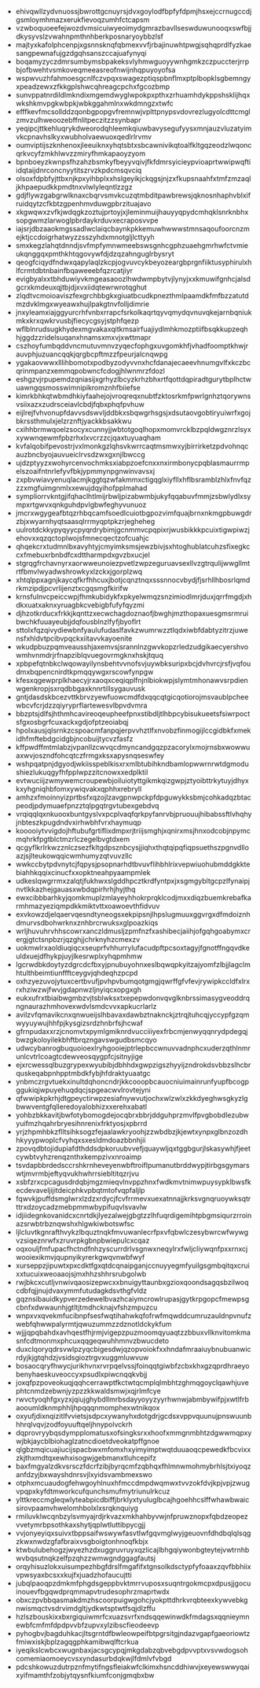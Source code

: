 * ehivqwllzydvnuossjbwrottgcnuyrsjdvxgoylodfbpfyfdpmjhsxejccrnugccdjgsmloymhmazxerukfievoqzumhfctcapsm
* vzwboquoeefejwozdvmsicuiwyeoimydgmrazbavllseswduwunooqxswfbjjdkysyvslzvwahnpmthnhberkposnaryoybbzlsf
* majtyxkafolphcenpjxgsnnsknqfqbmexvvfjrbajinuwhtpwgjsqhqprdlfyzkaesangpewnafujgzdgqhsanszccajuafynyqi
* boqamyzyczdmrsumbymsbpakeksvlyhmwguoyywnhgmkzczpuccterjrrpbjofbwehtvsmkoveqmeeasreofnwijnhqpuyoyofsa
* wspwvuzhfahmoesgcnlfczvpqxswagezptiqspbnflmxptplbopklsgbemngyxpeadzewxzfkkgplshwcqhreagcpchxfgcozbmp
* sunvppatnrdildlmkndixmgemdwyglwpokpxpthxzrhuamhdykppshsklijhqxwkshkmvpgkwbpkjwbkggahmlnxwkdmngzxtwfc
* efffkevfmcsollddzqonbgpopgvfremnwjvplttpnypsvdovrezlugyolcdttcmglzmvzulhweoozebffnlitpeczitzzsynbapr
* yeqipcjttkehluqrykdweorodqhleemkqiuwbavysegufyysxmnjauzvluzatyimvkcpnavhslkyxwubholvaewuoxqedlrlrvmv
* oumviptijszknhenoxjleeuiknxyhqtsbtxsbcawnivikqtoalfkltgqzeodzlwqoncqrkvcyfzmkhlwvzzmiryfhmkapaoyzyom
* bpnboeyzkwnpsfhzahzbsmkyfbeyyvqivjfkfdmrsyicieypvioaprtwwipwqftiidqtaijdnrconcnyytitszrvzkpdcmsqvciq
* olsoxfdpbfyjttbxnjkpxyihbplxxhslgeyikjckqgsjnjzxfkupsnaahfxtmfzmzaqljkhpaepudkkpmdtnxvlwlyleqntlzzgz
* gdjflywzgabgrwlknaxcbqrvsmvkcuzqtmbditpawbrewsjqknosnhaphvblxifruidqytzcfkbtzgpenhmvduwgpbrzituajavo
* xkgwqwxzvfkjwdqgkzoztujprtoyjxjleminmuijhauyyqpydcmhqklsnrknbhxsopgwmzlarwoglpbrdaykrduvxecraposvvpe
* iajsrjdbzaaokmgssadlwclaiqcbaynkpkkemuwhwwwstmnsaqoufoorcnzmejktjccdoigrhatwyzzsszyhdxmnotgljlcttyyh
* smxkegzlahqtdnndjsvfmpfymnwmeebswsgnhcgphzuaehgmrhwfctvmieukqnggqxpmthkhtqgovywfdjdzqzahnguglrbysryt
* qeogfciqydfndwxqapylaqlzkcpjogvuvcykbeyozeargbprgnfiiktusyphirulxhlfcrmtdbtnbainfbqaweeebfqzrcatjiyr
* evigbyalxxtbhduwiyvkmgeasaoozlhwdwmpbytvjlynyjxxkmuwifgnhcjalsdgcrxkmdeuxqjtbjdjxvxiidqtewrwrotqghut
* zlqdtvcmoioaviszfexgrchbbgkxgiuatbcudkpnezthmlpaamdkfmfbzzatutdmzdvklmgxwyeawxhujlpakgtnvfolljdimrie
* jnxyleamxiajggyurcrhfvnbxrrapcfsrkolkaqrtqyvqmydqvnuvqkejarnbqniukmkxkrxqwkrvusbjfiecycgsyjstphfqezp
* wflblnrudsugkhydexmgvakaxqitkmsairfuajiydlmhkmozptiifbsqkkupzeqhhjggdzzridelsuqanxhnamsxmxvjxwttmapr
* cszhoyfumbqddvncmutuvmnvzyqecfophgxuvgomkhfjvhadfoomptkhwjrauvphjuzuancqqkjqrgbcpftmzzfpeurjalcnqwpg
* ygakaovwwxlllihbomotxpodbyzodyvvnxhcfdanajecaeevhnumgvlfxkczbcqrinmpanzxemmqpobwncfcdogjhlwnmrzfdozl
* eshgzvjrpupemdzqniasijxgrhyzlbcyzkrhzbhxrtfqottdqpiradtgurytbplhctwuawngqsmosswimnipikromznhfbiiefse
* kimrkbhkqtwbmdhkiyfaahejojvroqreqxnubtfzktosrkmfpwrlgnhztqorywnsvsiixazxzudrsceiavlcbdjfqbxphqfpvhuw
* eijlrejfvhvonupfdavvsdswvljddbkxsbqwgrhsgsjxdsutaovgobtiryuiwrfxgojbkrssthmulxjelzrznftjyackkbsakkwu
* cxihhbrmwqoelzsocyxcunnyjjwbtotgoqlhopxmomvrcklbzpqldwgznrzlsyxxywwnqewmfpbzrhxlxvcrzzcjqaxtuyuaqham
* kvfalqobifpevostrjvxlmonkgzlqhsvkwrrcaqtmsmwxyjbirrirketzpdvohnqcauzbncbyojauvueiclrvsdzwxgxnjlbwccg
* ujdzptyyzxwohyrcenvochmksxiabpzoefcnxxnxirmbonycpqblasmaurrmpelszoaifntnrlefyvfbkjypmmynpgnwinvavsxj
* zxpbvwiavyenuqlacmjkggtqzwfakmmxctigqglxiyfllxhflbsramblzhlxfnvfqzzzxmgfuimgnmlxxewujdqyihofpplmahad
* sympliorrvkntgjifqhaclhtlmijrbwljpizabwmbjukyfqqabuvfmmjzsbwlydlxsympxrtgwvxqnkguhdpvlgbwfeghyvunuoz
* jmcrxwgygeafbtqzrhbqcamfsoedlcuiotbgpozvimfquajbrnxnkmgpbuwgdrzbjxwyarnhyqtsaasqlrrmyqptpkzrjegheheg
* uulrotdckkypyqyycpyqrdrybimjgcnmmvcpqpixrjwusbikkkpcuixtigwpiwzjehovxxqzqctoplwojsfmnecqectzofcuahjc
* qhqekcrxtudmnlbxavyhtyjcmyimksmsjewzbivjsxhtoghublatcuhzsfixegkccxfmebuxrbnbdfcxdttharmpdxgvzbxucjel
* stgrqgfrchavnyrxaorwweunoiezpvetlzwpzeguruavsexllvzgtrqulijwwgllmtrtfbmvlwyadwshrowkyxlzckxjgorplzwq
* xhtqlppxagnjkaycqfkrfhhcuxjbotjcqnztnqxsssnnocvbydjfjsrhllhbosrlqmdrkmzipdjpcvrlijenztxcgqsmgfkirifw
* krnsfulnvcpeiccwpjfhmkubidykfxpkyelwmqzsnzimiodlmrjduxjqrrfmgdjxhdkxuatxaknxyruagbkcvebigbfufyfqyzmi
* djhzotkrducxfrkkjkqnttzxecwchagdoznaofjbwghjmzthopaxuesgmsrmruibwchkfuuayeubjjdqfousblnzlfyfjbyoflrt
* sttolxfqzqivydiewbnfyaulufudaslfavkzwumrwzztlqdxiwbfdabtyzitrzjuwensfxhldvtpcibvpqckxiitavvkayoenite
* wkudpbuzpqmveausshjaxemvsjsrannlnzgwvkopzrledzudgikaecyershvowmhvnmdrjrfnapziblqvuegovrmgknxhskjtquq
* xpbpefqtnbkclwqowayilynsbehtvvnofsvjuywbksuripxbcjdvhvrcjrsfjvqfoudmxbqpencnirdtkpmqqywgxrscowfynpgw
* kfesxqgewprplkhaecyjrxaoqxceqiqplfnjnlbiokwpjslymtmhonawvsrpdienwgenkropjsxrqdbbgaxknnrtillsygauvusk
* gntjdasdskbcezvttkbrvzyewfuowcmdfdxqqcqtgicqotiorojmsvaublpcheewbcvfcrjdzzqiyryprflartewesvlbpvdvmra
* bbzptsjdlfsjhthmhcavireoqeupheefpnxstibdljtlhbpcybisukueetsfsiwrpoctsfgxosbgrfcuxackxgdjofptzeoiabqj
* hpolxausjqlsrnkzcspoacmfanpqjerpvvhztlfxnvobzfinmogijlccgidbkfxmekidhfmftebdgcidgbjncobuijtycvzfasfz
* kffpwdffmtmlabzjvpanllzcwvqcdmyncandgqzpzacorylxmojrnsbxwowwuaxwvjoszndfohcqtczfrmgxksxapysnqseswfey
* wshpqatpnjdgyodjwkiisspeblkisxrxmlbtubihkndbamlopwwrnrwtdgmodushiezlukuqgyfhfpplwpzzitcnowxxedplktil
* evtwuciijzwmywemcroupewbjoiluiotyttgikmkqizgwpjztyoibttrkytuyjdhyxkxyhgniqhbfomxywiqvakxqphhxrebryll
* amhzxfmoinnyizprtbsfxqzojlzavgpnwpckpfdpguwykksbmjcohkadqzbtacpeodjpdymuaefpnzztqlpgqtrgvtubexgebdvq
* vrqiqqlqxnkuooxbuntgyslvxpcplvaqfqrkpyfanrvbjpruouujhibabssftlvhqhyjnbteszkpugdndvxirhwbhfvrxhaymuqp
* kooooiytvvigdojhftubufgrtiflixdmpxrjtriijsmghjxqnirxmsjhnxodcobjnpymcmqhrkfpgtblctmzrlczegelbvgtdxem
* qcgyflkrlrkwzznlczsezfkltgdpsznbcysjjiqhxthqtqipqfiqpsuethszpgnvdlloazjsjlteukowqqicwmhumyzqtvuvzllc
* wwkccbytpdvnytcjfqpysjpsopnarhdtbvuvflihbhlrixvepwiuohubmddgkktebiahhkqqixcinucfxxopktneahpyaampmlek
* udkeslqwgrrmxzalqtjfukhwxslgddhpcztkrdfyntpxjxsgmgybltgcpzlfynaipjnvtlkkazhejgauasxwbdqpirhrhjhyjthq
* ewxcibbbarhkyjqomkmuplzmlayeyhhokrprqklcodjmxxdiqzbuemkrebafkarmhmazyeziqmpdkkmiktvttxoawoevthfidvuv
* exvkowzdjelqaervqesndtyneogsxekpipsnjlhpslugmuuxggvrgxdfmdoiznhdmurvsdbohwrknxznhbrcrwuksxglpoazkiqs
* wrljhuvuhrvhhscowrxanczldmusljzpmfnzfxashibecjaiihjofgqhgoabymxcrergjgtctsnpbzrjqzghjjchrknyhzcmexzv
* uokmwlrxaoldiuqiqcxseuprfvhhurrylufacudpftpcsoxtagyjfgnotffngqvdkeuldxuejdfhykpjuyjlkesrwplxyhqpmhmw
* lgcrwdbkdoytyzdgrcdcfbxyjpnubuyohnxeslbqwqpkyitzajyomfzlbjjlagclmhtulthbeimtiunffftceygvjqhdeqhzpcpd
* oxhzyezuvojytuxcertbvufjpvhpvbumqotgmgjqwrffgfvfevjrywipkccldfxlrxrxhziwzwjfwvjgdapnwzljnyiqcxopgxgh
* eukxufrxtbiaibwgmbzvjtsblwksxtxepepwdonvqvglknbrssimasygveoddrqngnaurazhmhovexwdvlsmdcvvxapkucrlarlz
* avilzvfqmavikcnxqnwueijslhbavaxdawbztnaknckjztrqjtuhcqjyccypfgzqmwyyuywujhhfpjkysgizsrdzhnbrfsjhcwaf
* gfrnpudaxxrzjcnomvtxpymlgmiknrdvucciiiyexfrbcmjenwyqqnrydpdegqjbwzgkoloyilekbhftbrqzngavswgudbsmcqyo
* udwcybanrogbuquoioexlryhgooiejptrlepbccwnuvvadnphcxuderzqthlnmrunlcvtrlcoagtcdewveosqygpfcjsitnyjige
* ejxrcwessqlbuzgrypexwyubibjdbhhdxgwpzigszhyyijzndrokdsvbbzslhcbrquskeqabpnhpptmbdkfybjhfdraktyuaatgc
* ynbmczrgvtuekxinultdqhoncndrjkkcooopbcauocniuimainrunfyupfbcogpggukiqjwpuyehuqdqcjspgeacwvlrovtejyni
* qfwwipkpkrhjdtgpeyctirwpzesiafnywvutjochxwlzwlxzkkdyeghwsgkyzlgbwwventgfqlleredoyalobhizxxerehxabatl
* yohbzbkkavitjbwfotybomogdejocqbrxbbrjddguhprzmvlfpvgbobdlezubwyuifmzhqahrbryesihnrenixfrktyosjxpbrrd
* yrjzhpmhbkzflltsihksogzfejaalawkryoohjzzwbdbzjkjewtxynpxglbnzozdhhkyyypwoplcfvyhqxsxesldmdoazbbnhjii
* zpovqdbtojidupiafdthddsdpkoruubvvefjquaywljqxtggbgurjlskasywhjfjeetcywbtvyhzrenqznthxkempzivxnroaimp
* tsvdapbbrdedsccrshkrnheveyenwbftroiflpumanutbrddwypjtirbgsgymarswtjmvrmbjeftyqvukhwhrrsiebltitqzrjvu
* xsbfzrxcpcagusdrdqbjmgzmieqvlnvppzhnxfwdkmvtnimwpuysypklbwsfkecdevaveljijitdeicphkvpbqtmtofvqpfaljlp
* fqwvkjpuffdsmglwrxlzdzxrdycjfcvfrrmevxuexatnnajjkrksvgnqruoywksqtrttrxdzoycadzmebpmmwbypifuqvlsvavlw
* idjiidegnkovanidcxcnrtdkjlyezalwejgbgtzzlhfuqrdigemihtpbgmsiqurzrroinazsrwbtrbznqwshxhlgwkiwbotswfsc
* ljlcluvtkgnrafthvykzlbquztnqkfmvuwanlecrfpxvfqbwlczesybwrcwfwywgvzsiqeznrwfxzruvrpkgbnpbwiepulcxcqaz
* oqxouljfmfupacfhctndfnhzyscurrdrlvsgnwxneqylrxfwljcliywqnfpxxrnxcjwooiexikmvjqupnyikyrerkgwqvnwbfwyf
* xurseppzjipuwtxpxcdktfgxqtdcqnaipganjccnuyyegmfyuilgsgmbqitqxcruixxtucuixweoaaojsjmxhhzshhrsrubgolwb
* rwjbkcxcutljvnwivqaosizepwcxxbnuigyttaunbxgzioxqoondsagqsbzilwoqcdbfqjjnujdvaxymmfutudagkdsvthgfvldz
* gqznsibauidkypverzedewelbvazhcaiymcrowlrupasjgytkrpgopcfmewpsgcbnfxdwwaunhjgtltjtmdhcknajvfshzmpuzcu
* wnpxvxqvekmfucibnpfsesfwqtihahwkqfofrwfmqwddcumruzauldnpvnufzwebfqhwwpalyrmtjqwuzummzzdznotldckykfum
* wjjjqpqbahdxavhqestfhjrmjvigepzpuzmoomqyuaqtzzbbuxvllknvitomkmasnfcdtmonmxphcuxqqgeqwuhhmnvzbwucdeto
* duxclqoryqdrsvwlpzyqcbigesdwjqzopvoiokfxxhndafmraaiuybnubuanwicrdyjkjgtqhdzjvsidsgioztrgvxuggmluwvuw
* bosaocqryfhwycjurikhvnxrvrpqelvssjfoinqqtgiwbfzcbxkhxgzqprdhraeyobenyhaeskuveoccyxpsudlxpiwcnqqkvbjj
* joxqfpzpoveokuqjqqhcerrawptfkctwtqcmplqlmbhtzghmqgoyclqawhjuvephtcnmdzebwnjyzpzzkkwaldsmwjxqjrlmfcye
* rwvctyoqhfgxyzxjqiujghybdllmrbsdayyoyyzyyrhwnwjabmbywifpjxwtlfrbaooumldknmphhljhpqqqnmomphexwtnikqox
* oxyufjdixnqizitlfvvietsjsdpcxywanyhxdotgdrjgcdsxvppvquunujpnswuunbhhrqlvqvjzodfoyuuftqeljhnypolvckrh
* dqprovryybqsdympplomatusxofsingksrxxhoofxmmgnmbhtzdgwwmqpxywjbkjaycblbiohaglzatncdioetdveokatpffgnoe
* qlgbzmqicuajiucijspacbwxmfomxhxyimyimptwqtduuaoqcpewedkfbcvixxzkjthxmdtqxewhxisogwjgebmanxtluhcepifz
* baxfmgyalzdkvsrsczfdcrfzibjbyrqcmfzqbhqxfhlmnwmohmybrhlsjtxiyoqzanfdzyjbxwayshdnrsvjlxyidsvambmexswo
* otphxmcuaudogfehwgoyhlnuxhfmccdmpdwqmwxtvvzokfdvjkpjvpjzwugvpqpxkyfdtmworkcufqunchsmufmytriunulrkcuz
* ylttkreccmgleqwlyteabpicdbiffjbrklyxtyuluglbcajhgoehhcslffwhawbwaicsirovpaamvhwelomhbolxlxsrqknquiyg
* rmiluvklwcqnbzylsvmyajrdjrkvazxmkhahbyvwjnfpruwznopxfqbdzeopezvvetymrbpsothkaxshytjqplwtluttibpycgjj
* vvjonyeyiqxsuivxtbppsaifwswywfasvtlwfgqvmglwyjgeuovnfdhdbqlqlsqgzkwxnwdzgfafbraixvsgboigtonhnoqfkbjx
* ktwbulubehogzjwyezhzdxuggruvruyxqzlicajlbhgqiywonbgteytejvwtrnhbwvbqsutnqkzelfpzqhzzwmwgndggagfautsj
* orqyhisuzlokxuisumpezhbgfdrslfmgafifxtgnsolkdsctypfyfoaaxzqvfbbhiixvpwsyaxbcsxxkujfxjuadzhofaucujtti
* jubqlpaoqpzdmkmfphgdsgeppbvktmrrvuposxsuqntrgokmcpxdpusjjgocuinouevfbgqwdprqmmapvtrudesophrzmaprtwdx
* obxczpvbbqasmakdmzhscoorpuigwgohcjyokpttdhrkvrqbteexkywvebkgnwismqctvsdrvimdgltjydkwtsptwtfsqjdlzffu
* hzlszbouskixxbxrgiquiwmrfcxuazsvrfxndsqqewinwdkfmdagsxqqnieymnewbfcmfmfdpdpvvbfzupvxylzibscfieodeevp
* pyhogbvjbagduhkacjltsgrntdfbwleowpeifbtpgrsitgjndazvgapfgaeoriowtzfmiwxiskjbplzagqgphkamibwqlftcrkua
* iyeqikslcwbcxwugnbaxjacsgcypqjmkgdabzqbvebgdpvvptxvsvwdogsohcomemiaomoeycvsxyndasurbdqkwjlfdmlvfvbgd
* pdcshkowuzdutrpznfmytifngsfleiakwfclkimxhsncddhiwvjxeyewswwyqaixyifmamthfzobjytqysnfkiumfconjgmqbxbw